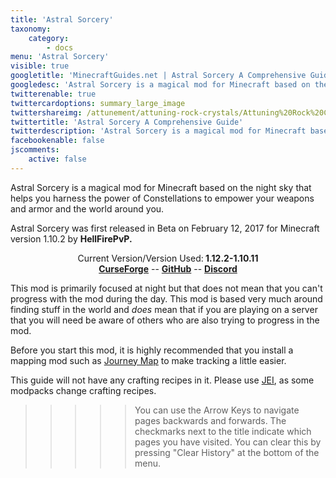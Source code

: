 ```yaml
---
title: 'Astral Sorcery'
taxonomy:
    category:
        - docs
menu: 'Astral Sorcery'
visible: true
googletitle: 'MinecraftGuides.net | Astral Sorcery A Comprehensive Guide'
googledesc: 'Astral Sorcery is a magical mod for Minecraft based on the night sky that helps you harness the power of Constellations to empower....'
twitterenable: true
twittercardoptions: summary_large_image
twittershareimg: /attunement/attuning-rock-crystals/Attuning%20Rock%20Crystals.jpg
twittertitle: 'Astral Sorcery A Comprehensive Guide'
twitterdescription: 'Astral Sorcery is a magical mod for Minecraft based on the night sky that helps you harness the power of Constellations to empower your weapons'
facebookenable: false
jscomments:
    active: false
---
```


Astral Sorcery is a magical mod for Minecraft based on the night sky that helps you harness the power of Constellations to empower your weapons and armor and the world around you.

Astral Sorcery was first released in Beta on February 12, 2017 for Minecraft version 1.10.2 by **HellFirePvP.**

<center>Current Version/Version Used:<b> 1.12.2-1.10.11</b></center>

<center>
    <b><a href="https://minecraft.curseforge.com/projects/astral-sorcery" target="_blank">CurseForge</a></b>
    --
   <b><a href="https://github.com/HellFirePvP/AstralSorcery" target="_blank">GitHub</a></b>
    --
    <b><a href="https://discord.gg/q37VRcT" target="_blank">Discord</a></b>

</center>

This mod is primarily focused at night but that does not mean that you can't progress with the mod during the day. This mod is based very much around finding stuff in the world and _does_ mean that if you are playing on a server that you will need be aware of others who are also trying to progress in the mod.

Before you start this mod, it is highly recommended that you install a mapping mod such as [Journey Map](https://minecraft.curseforge.com/projects/journeymap) to make tracking a little easier.

This guide will not have any crafting recipes in it. Please use [JEI](https://minecraft.curseforge.com/projects/jei?gameCategorySlug=mc-mods&projectID=238222), as some modpacks change crafting recipes.

>>>>>  You can use the Arrow Keys to navigate pages backwards and forwards. The checkmarks next to the title indicate which pages you have visited. You can clear this by pressing "Clear History" at the bottom of the menu.

